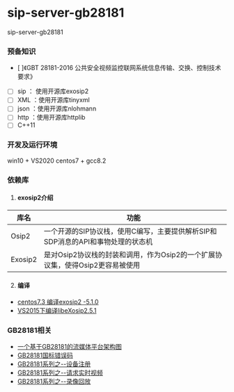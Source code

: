 # sip-server-gb28181
sip-server-gb28181

### 预备知识
 - [ ]《GBT 28181-2016 公共安全视频监控联网系统信息传输、交换、控制技术要求》
 - [ ] sip ： 使用开源库exosip2
 - [ ] XML ：使用开源库tinyxml
 - [ ] json ：使用开源库nlohmann
 - [ ] http ：使用开源库httplib
 - [ ] C++11

### 开发及运行环境

win10 + VS2020
centos7 + gcc8.2


### 依赖库 
 1. ####  exosip2介绍
|库名  | 功能 |
|--|--|
| Osip2 | 一个开源的SIP协议栈，使用C编写，主要提供解析SIP和SDP消息的API和事物处理的状态机 |
| Exosip2| 是对Osip2协议栈的封装和调用，作为Osip2的一个扩展协议集，使得Osip2更容易被使用|
 2.  ####  编译
 - [centos7.3 编译exosip2 -5.1.0](https://blog.csdn.net/machh/article/details/103276138)
 - [VS2015下编译libeXosip2.5.1](https://blog.csdn.net/machh/article/details/103159346)

 ### GB28181相关 
 - [一个基于GB28181的流媒体平台架构图](https://machh.blog.csdn.net/article/details/112173985)
 - [GB28181国标错误码](https://machh.blog.csdn.net/article/details/91049415)
 - [GB28181系列之--设备注册](https://blog.csdn.net/machh/article/details/103601345)
 - [GB28181系列之--请求实时视频](https://machh.blog.csdn.net/article/details/103586751)
 - [GB28181系列之--录像回放](https://machh.blog.csdn.net/article/details/109063600)
 


